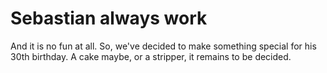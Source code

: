 # Sebastian always work

And it is no fun at all. So, we've decided to make something special for his 30th birthday. A cake maybe, or a stripper, it remains to be decided.
